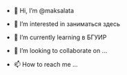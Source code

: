 - 👋 Hi, I’m @maksalata
- 👀 I’m interested in  заниматься здесь
- 🌱 I’m currently learning  в БГУИР

- 💞️ I’m looking to collaborate on ...
- 📫 How to reach me ...

<!---
maksalata/maksalata is a ✨ special ✨ repository because its `README.md` (this file) appears on your GitHub profile.
You can click the Preview link to take a look at your changes.
--->
